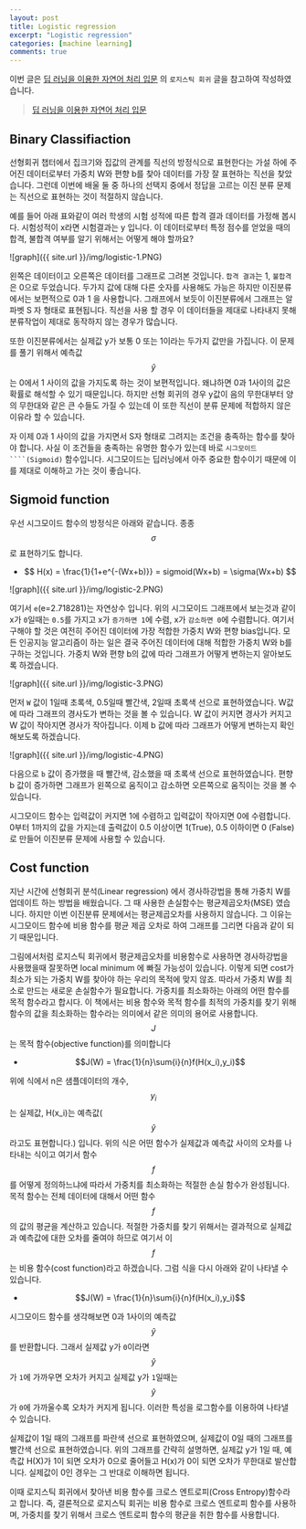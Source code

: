 ```yaml
---
layout: post
title: Logistic regression
excerpt: "Logistic regression"
categories: [machine learning]
comments: true
---
```


이번 글은 [딥 러닝을 이용한 자연어 처리 입문](https://wikidocs.net/37406) 의 ``로지스틱 회귀`` 글을 참고하여 작성하였습니다.
> [딥 러닝을 이용한 자연어 처리 입문](https://wikidocs.net/37406)

## Binary Classifiaction

선형회귀 챕터에서 집크기와 집값의 관계를 직선의 방정식으로 표현한다는 가설 하에 주어진 데이터로부터 가중치 W와 편향 b를 찾아 데이터를 가장 잘 표현하는 직선을 찾았습니다. 그런데 이번에 배울 둘 중 하나의 선택지 중에서 정답을 고르는 이진 분류 문제는 직선으로 표현하는 것이 적절하지 않습니다.

예를 들어 아래 표와같이 여러 학생의 시험 성적에 따른 합격 결과 데이터를 가정해 봅시다. 시험성적이 x라면 시험결과는  y 입니다. 이 데이터로부터 특정 점수를 얻었을 때의 합격, 불합격 여부를 알기 위해서는 어떻게 해야 할까요?

![graph]({{ site.url }}/img/logistic-1.PNG)

왼쪽은 데이터이고 오른쪽은 데이터를 그래프로 그려본 것입니다. ``합격 결과``는 1, ``불합격``은 0으로 두었습니다. 두가지 값에 대해 다른 숫자를 사용해도 가능은 하지만 이진분류 에서는 보편적으로 0과 1 을 사용합니다. 그래프에서 보듯이 이진분류에서 그래프는 알파벳 S 자 형태로 표현됩니다. 직선을 사용 할 경우 이 데이터들을 제대로 나타내지 못해 분류작업이 제대로 동작하지 않는 경우가 많습니다.

또한 이진분류에서는 실제값 y가 보통 0 또는 1이라는 두가지 값만을 가집니다. 이 문제를 풀기 위해서 예측값 $$\hat{y}$$ 는 0에서 1 사이의 값을 가지도록 하는 것이 보편적입니다. 왜냐하면 0과 1사이의 값은 확률로 해석할 수 있기 때문입니다. 하지만 선형 회귀의 경우 y값이 음의 무한대부터 양의 무한대와 같은 큰 수들도 가질 수 있는데 이 또한 직선이 분류 문제에 적합하지 않은 이유라 할 수 있습니다.

자 이제 0과 1 사이의 값을 가지면서 S자 형태로 그려지는 조건을 충족하는 함수를 찾아야 합니다. 사실 이 조건들을 충족하는 유명한 함수가 있는데 바로 ``시그모이드````(Sigmoid)`` 함수입니다. 시그모이드는 딥러닝에서 아주 중요한 함수이기 때문에 이를 제대로 이해하고 가는 것이 좋습니다.

## Sigmoid function

우선 시그모이드 함수의 방정식은 아래와 같습니다. 종종 $$\sigma$$로 표현하기도 합니다.

* $$ H(x) = \frac{1}{1+e^{-(Wx+b)}} = sigmoid(Wx+b) = \sigma(Wx+b) $$

![graph]({{ site.url }}/img/logistic-2.PNG)

여기서 ``e``(e=2.718281)는 자연상수 입니다. 위의 시그모이드 그래프에서 보는것과 같이 x가 ``0``일때는 ``0.5``를 가지고 x가 ``증가하면 1``에 수렴, x가 ``감소하면 0``에 수렴합니다. 여기서 구해야 할 것은 여전히 주어진 데이터에 가장 적합한 가중치 W와 편향 bias입니다. 모든 인공지능 알고리즘이 하는 일은 결국 주어진 데이터에 대해 적합한 가중치 W와 b를 구하는 것입니다. 가중치 W와 편향 b의 값에 따라 그래프가 어떻게 변하는지 알아보도록 하겠습니다. 

![graph]({{ site.url }}/img/logistic-3.PNG)

먼저 ``W`` 값이 1일때 초록색, 0.5일때 빨간색, 2일때 초록색 선으로 표현하였습니다. W값에 따라 그래프의 경사도가 변하는 것을 볼 수 있습니다. W 값이 커지면 경사가 커지고 W 값이 작아지면 경사가 작아집니다. 이제  b 값에 따라 그래프가 어떻게 변하는지 확인해보도록 하겠습니다.

![graph]({{ site.url }}/img/logistic-4.PNG)

다음으로 ``b`` 값이 증가했을 때 빨간색, 감소했을 때 초록색 선으로 표현하였습니다. 편향 b 값이 증가하면 그래프가 왼쪽으로 움직이고 감소하면 오른쪽으로 움직이는 것을 볼 수 있습니다.

시그모이드 함수는 입력값이 커지면 1에 수렴하고 입력값이 작아지면 0에 수렴합니다. 0부터 1까지의 값을 가지는데 출력값이 0.5 이상이면 1(True), 0.5 이하이면 0 (False)로 만들어 이진분류 문제에 사용할 수 있습니다.

## Cost function

지난 시간에 선형회귀 분석(Linear regression) 에서 경사하강법을 통해 가중치 W를 업데이트 하는 방법을 배웠습니다. 그 때 사용한 손실함수는 평균제곱오차(MSE) 였습니다. 하지만 이번 이진분류 문제에서는 평균제곱오차를 사용하지 않습니다. 그 이유는 시그모이드 함수에 비용 함수를 평균 제곱 오차로 하여 그래프를 그리면 다음과 같이 되기 때문입니다.

그림에서처럼 로지스틱 회귀에서 평균제곱오차를 비용함수로 사용하면 경사하강법을 사용했을때 잘못하면 local minimum 에 빠질 가능성이 있습니다. 이렇게 되면 cost가 최소가 되는 가중치 W를 찾아야 하는 우리의 목적에 맞지 않죠. 따라서 가중치 W를 최소로 만드는 새로운 손실함수가 필요합니다. 가중치를 최소화하는 아래의 어떤 함수를 목적 함수라고 합시다. 이 책에서는 비용 함수와 목적 함수를 최적의 가중치를 찾기 위해 함수의 값을 최소화하는 함수라는 의미에서 같은 의미의 용어로 사용합니다. $$J$$는 목적 함수(objective function)를 의미합니다

* $$J(W) = \frac{1}{n}\sum{i}{n}f(H(x_i),y_i)$$

위에 식에서 n은 샘플데이터의 개수, $$y_i$$는 실제값, H(x_i)는 예측값( $$\hat{y}$$ 라고도 표현합니다.) 입니다. 위의 식은 어떤 함수가 실제값과 예측값 사이의 오차를 나타내는 식이고 여기서 함수 $$f$$를 어떻게 정의하느냐에 따라서 가중치를 최소화하는 적절한 손실 함수가 완성됩니다. 목적 함수는 전체 데이터에 대해서 어떤 함수 $$f$$의 값의 평균을 계산하고 있습니다. 적절한 가중치를 찾기 위해서는 결과적으로 실제값과 예측값에 대한 오차를 줄여야 하므로 여기서 이 $$f$$는 비용 함수(cost function)라고 하겠습니다. 그럼 식을 다시 아래와 같이 나타낼 수 있습니다.

* $$J(W) = \frac{1}{n}\sum{i}{n}f(H(x_i),y_i)$$

시그모이드 함수를 생각해보면 0과 1사이의 예측값 $$\hat{y}$$를 반환합니다. 그래서 실제값 y가 ``0``이라면 $$\hat{y}$$가 ``1``에 가까우면 오차가 커지고 실제값 y가 ``1``일때는 $$\hat{y}$$가 ``0``에 가까울수록 오차가 커지게 됩니다. 이러한 특성을 로그함수를 이용하여 나타낼 수 있습니다.

실제값이 1일 때의 그래프를 파란색 선으로 표현하였으며, 실제값이 0일 때의 그래프를 빨간색 선으로 표현하였습니다. 위의 그래프를 간략히 설명하면, 실제값 y가 1일 때, 예측값 H(X)가 1이 되면 오차가 0으로 줄어들고 H(x)가 0이 되면 오차가 무한대로 발산합니다. 실제값이 0인 경우는 그 반대로 이해하면 됩니다. 

이때 로지스틱 회귀에서 찾아낸 비용 함수를 크로스 엔트로피(Cross Entropy)함수라고 합니다. 즉, 결론적으로 로지스틱 회귀는 비용 함수로 크로스 엔트로피 함수를 사용하며, 가중치를 찾기 위해서 크로스 엔트로피 함수의 평균을 취한 함수를 사용합니다. 
